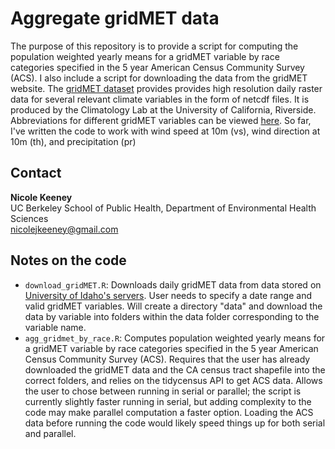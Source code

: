 # Aggregate gridMET data 
The purpose of this repository is to provide a script for computing the population weighted yearly means for a gridMET variable by race categories specified in the 5 year American Census Community Survey (ACS). I also include a script for downloading the data from the gridMET website. The [gridMET dataset](https://www.climatologylab.org/gridmet.html) provides provides high resolution daily raster data for several relevant climate variables in the form of netcdf files. It is produced by the Climatology Lab at the University of California, Riverside. Abbreviations for different gridMET variables can be viewed [here](http://www.climatologylab.org/wget-gridmet.html). So far, I've written the code to work with wind speed at 10m (vs), wind direction at 10m (th), and precipitation (pr)

## Contact 
**Nicole Keeney**<br>
UC Berkeley School of Public Health, Department of Environmental Health Sciences<br>
nicolejkeeney@gmail.com

## Notes on the code 
 - `download_gridMET.R`: Downloads daily gridMET data from data stored on [University of Idaho's servers](https://www.northwestknowledge.net/metdata/data/). User needs to specify a date range and valid gridMET variables. Will create a directory "data" and download the data by variable into folders within the data folder corresponding to the variable name.
 - `agg_gridmet_by_race.R`: Computes population weighted yearly means for a gridMET variable by race categories specified in the 5 year American Census Community Survey (ACS). Requires that the user has already downloaded the gridMET data and the CA census tract shapefile into the correct folders, and relies on the tidycensus API to get ACS data. Allows the user to chose between running in serial or parallel; the script is currently slightly faster running in serial, but adding complexity to the code may make parallel computation a faster option. Loading the ACS data before running the code would likely speed things up for both serial and parallel. 
